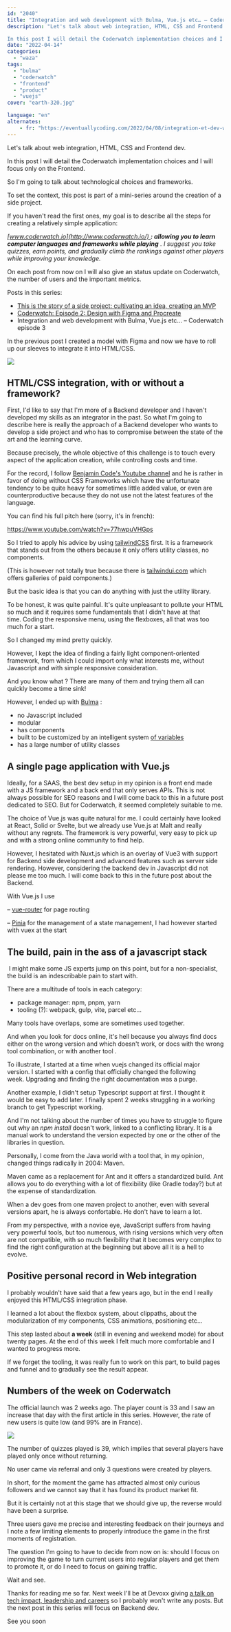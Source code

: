 ```yaml
---
id: "2040"
title: "Integration and web development with Bulma, Vue.js etc… – Coderwatch episode 3"
description: "Let's talk about web integration, HTML, CSS and Frontend dev. 

In this post I will detail the Coderwatch implementation choices and I will focus only..."
date: "2022-04-14"
categories: 
  - "waza"
tags: 
  - "bulma"
  - "coderwatch"
  - "frontend"
  - "product"
  - "vuejs"
cover: "earth-320.jpg"

language: "en"
alternates:
    - fr: "https://eventuallycoding.com/2022/04/08/integration-et-dev-web-avec-bulma-vue-js-etc-coderwatch-episode-3"
---
```


Let's talk about web integration, HTML, CSS and Frontend dev. 

In this post I will detail the Coderwatch implementation choices and I will focus only on the Frontend. 

So I'm going to talk about technological choices and frameworks. 

To set the context, this post is part of a mini-series around the creation of a side project. 

If you haven't read the first ones, my goal is to describe all the steps for creating a relatively simple application:

_[www.coderwatch.io](http://www.coderwatch.io/) **: allowing you to learn computer languages ​​and frameworks while playing** . I suggest you take quizzes, earn points, and gradually climb the rankings against other players while improving your knowledge._

On each post from now on I will also give an status update on Coderwatch, the number of users and the important metrics. 

Posts in this series:

- [This is the story of a side project: cultivating an idea, creating an MVP](https://eventuallycoding.com/2022/04/04/this-is-the-story-of-a-side-project/)
- [Coderwatch: Episode 2: Design with Figma and Procreate](https://eventuallycoding.com/2022/04/08/coderwatch-episode-2-design-with-figma-and-procreate/)
- Integration and web development with Bulma, Vue.js etc… – Coderwatch episode 3

In the previous post I created a model with Figma and now we have to roll up our sleeves to integrate it into HTML/CSS. 

![](/images/pasted-image-0.png)

## HTML/CSS integration, with or without a framework?

First, I'd like to say that I'm more of a Backend developer and I haven't developed my skills as an integrator in the past. So what I'm going to describe here is really the approach of a Backend developer who wants to develop a side project and who has to compromise between the state of the art and the learning curve.

Because precisely, the whole objective of this challenge is to touch every aspect of the application creation, while controlling costs and time. 

For the record, I follow [Benjamin Code's Youtube channel](https://www.youtube.com/c/BenjaminCode?app=desktop) and he is rather in favor of doing without CSS Frameworks which have the unfortunate tendency to be quite heavy for sometimes little added value, or even are counterproductive because they do not use not the latest features of the language. 

You can find his full pitch here (sorry, it's in french): 

https://www.youtube.com/watch?v=77hwpuVHGps

So I tried to apply his advice by using [tailwindCSS](https://tailwindcss.com/) first. It is a framework that stands out from the others because it only offers utility classes, no components. 

(This is however not totally true because there is [tailwindui.com](http://tailwindui.com) which offers galleries of paid components.) 

But the basic idea is that you can do anything with just the utility library.

To be honest, it was quite painful. It's quite unpleasant to pollute your HTML so much and it requires some fundamentals that I didn't have at that time. Coding the responsive menu, using the flexboxes, all that was too much for a start. 

So I changed my mind pretty quickly.

However, I kept the idea of ​​finding a fairly light component-oriented framework, from which I could import only what interests me, without Javascript and with simple responsive consideration.

And you know what ? There are many of them and trying them all can quickly become a time sink!

However, I ended up with [Bulma](https://bulma.io/) :

- no Javascript included
- modular
- has components
- built to be customized by an intelligent system [of variables](https://bulma.io/documentation/customize/variables/)
- has a large number of utility classes

## A single page application with Vue.js

Ideally, for a SAAS, the best dev setup in my opinion is a front end made with a JS framework and a back end that only serves APIs. This is not always possible for SEO reasons and I will come back to this in a future post dedicated to SEO. But for Coderwatch, it seemed completely suitable to me.

The choice of Vue.js was quite natural for me. I could certainly have looked at React, Solid or Svelte, but we already use Vue.js at Malt and really without any regrets. The framework is very powerful, very easy to pick up and with a strong online community to find help.

However, I hesitated with Nuxt.js which is an overlay of Vue3 with support for Backend side development and advanced features such as server side rendering. However, considering the backend dev in Javascript did not please me too much. I will come back to this in the future post about the Backend.

With Vue.js I use

– [vue-router](https://router.vuejs.org/) for page routing

– [Pinia](https://pinia.vuejs.org/) for the management of a state management, I had however started with vuex at the start

## The build, pain in the ass of a javascript stack

 I might make some JS experts jump on this point, but for a non-specialist, the build is an indescribable pain to start with.

There are a multitude of tools in each category:

- package manager: npm, pnpm, yarn
- tooling (?): webpack, gulp, vite, parcel etc…

Many tools have overlaps, some are sometimes used together. 

And when you look for docs online, it's hell because you always find docs either on the wrong version and which doesn't work, or docs with the wrong tool combination, or with another tool . 

To illustrate, I started at a time when vuejs changed its official major version. I started with a config that officially changed the following week. Upgrading and finding the right documentation was a purge.

Another example, I didn't setup Typescript support at first. I thought it would be easy to add later. I finally spent 2 weeks struggling in a working branch to get Typescript working.

And I'm not talking about the number of times you have to struggle to figure out why an _npm install_ doesn't work, linked to a conflicting library. It is a manual work to understand the version expected by one or the other of the libraries in question.

Personally, I come from the Java world with a tool that, in my opinion, changed things radically in 2004: Maven.

Maven came as a replacement for Ant and it offers a standardized build. Ant allows you to do everything with a lot of flexibility (like Gradle today?) but at the expense of standardization.

When a dev goes from one maven project to another, even with several versions apart, he is always confortable. He don't have to learn a lot. 

From my perspective, with a novice eye, JavaScript suffers from having very powerful tools, but too numerous, with rising versions which very often are not compatible, with so much flexibility that it becomes very complex to find the right configuration at the beginning but above all it is a hell to evolve.

## Positive personal record in Web integration

I probably wouldn't have said that a few years ago, but in the end I really enjoyed this HTML/CSS integration phase.

I learned a lot about the flexbox system, about clippaths, about the modularization of my components, CSS animations, positioning etc… 

This step lasted about **a week** (still in evening and weekend mode) for about twenty pages. At the end of this week I felt much more comfortable and I wanted to progress more. 

If we forget the tooling, it was really fun to work on this part, to build pages and funnel and to gradually see the result appear.

## Numbers of the week on Coderwatch

The official launch was 2 weeks ago. The player count is 33 and I saw an increase that day with the first article in this series. However, the rate of new users is quite low (and 99% are in France).

![](/images/pasted-image-0-8.png)

The number of quizzes played is 39, which implies that several players have played only once without returning. 

No user came via referral and only 3 questions were created by players.

In short, for the moment the game has attracted almost only curious followers and we cannot say that it has found its product market fit. 

But it is certainly not at this stage that we should give up, the reverse would have been a surprise. 

Three users gave me precise and interesting feedback on their journeys and I note a few limiting elements to properly introduce the game in the first moments of registration. 

The question I'm going to have to decide from now on is: should I focus on improving the game to turn current users into regular players and get them to promote it, or do I need to focus on gaining traffic. 

Wait and see.

Thanks for reading me so far. Next week I'll be at Devoxx giving [a talk on tech impact, leadership and careers](https://cfp.devoxx.fr/2022/talk/TBG-5289/Developp(eur%7Ceuse)_Senior_avec_6_ans_d%E2%80%99experience,_et_apres_%3F) so I probably won't write any posts. But the next post in this series will focus on Backend dev.

See you soon
